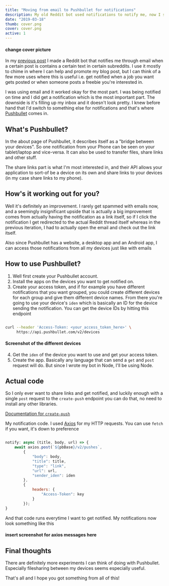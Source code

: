 ```yaml
---
title: "Moving from email to Pushbullet for notifications"
description: My old Reddit bot used notifications to notify me, now I switched to Pushbullet and here's how I did it
date: "2019-03-18"
thumb: cover.png
cover: cover.png
active: 1
---
```


#### change cover picture

In my [previous post](/android-reddit-bot) I made a Reddit bot that notifies me through email when a certain post is contains a certain text in certain subreddits. I use it mostly to chime in where I can help and promote my blog post, but I can think of a few more uses where this is useful i.e. get notified when a job you want gets posted or when someone posts a freebie you're interested in.

I was using email and it worked okay for the most part. I was being notified on time and I did get a notification which is the most important part. The downside is it's filling up my inbox and it doesn't look pretty. I knew before hand that I'd switch to something else for notifications and that's where [Pushbullet](https://www.pushbullet.com/about) comes in.

## What's Pushbullet?

In the about page of Pushbullet, it describes itself as a "bridge between your devices". So one notification from your Phone can be seen on your tablet/laptop and vice-versa. It can also be used to transfer files, share links and other stuff. 

The share links part is what I'm most interested in, and their API allows your application to sort-of be a device on its own and share links to your devices (in my case share links to my phone).

## How's it working out for you?

Well it's definitely an improvement. I rarely get spammed with emails now, and a seemingly insignificant upside that is actually a big improvement comes from actually having the notification as a link itself, so if I click the notification I get redirected to the actual Reddit thread itself whereas in the previous iteration, I had to actually open the email and check out the link itself.

Also since Pushbullet has a website, a desktop app and an Android app, I can access those notifications from all my devices just like with emails

## How to use Pushbullet?

1. Well first create your Pushbullet account.
2. Install the apps on the devices you want to get notified on.
3. Create your access token, and if for example you have different notifications that you want grouped, you could create different devices for each group and give them different device names. From there you're going to use your device's  `iden`  which is basically an ID for the device sending the notification. You can get the device IDs by hitting this endpoint

```bash

curl --header 'Access-Token: <your_access_token_here>' \
     https://api.pushbullet.com/v2/devices

```

#### Screenshot of the different devices

4. Get the `iden` of the device you want to use and get your access token.
5. Create the app. Basically any language that can send a `get` and `post` request will do. But since I wrote my bot in Node, I'll be using Node.

## Actual code

So I only ever want to share links and get notified, and luckily enough with a single `post` request to the `create-push` endpoint you can do that, no need to install any other libraries.

[Documentation for `create-push`](https://docs.pushbullet.com/#create-push)

My notification code. I used [Axios](https://github.com/axios/axios) for my HTTP requests. You can use `fetch` if you want, it's down to preference

```javascript

notify: async (title, body, url) => {
    await axios.post(`${pbBase}/v2/pushes`,
        {
            "body": body,
            "title": title,
            "type": "link",
            "url": url,
            "sender_iden": iden
        },
        {
            headers: {
                "Access-Token": key
            }
        });
}

```

And that code runs everytime I want to get notified. My notifications now look something like this

#### insert screenshot for axios messages here

## Final thoughts

There are definitely more experiments I can think of doing with Pushbullet. Especially filesharing between my devices seems especially useful. 

That's all and I hope you got something from all of this!